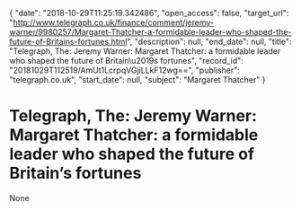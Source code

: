{
  "date": "2018-10-29T11:25:19.342486", 
  "open_access": false, 
  "target_url": "http://www.telegraph.co.uk/finance/comment/jeremy-warner/9980257/Margaret-Thatcher-a-formidable-leader-who-shaped-the-future-of-Britains-fortunes.html", 
  "description": null, 
  "end_date": null, 
  "title": "Telegraph, The: Jeremy Warner: Margaret Thatcher: a formidable leader who shaped the future of Britain\u2019s fortunes", 
  "record_id": "20181029T112519/AmUt1LcrpqVGjiLLkF12wg==", 
  "publisher": "telegraph.co.uk", 
  "start_date": null, 
  "subject": "Margaret Thatcher"
}

# Telegraph, The: Jeremy Warner: Margaret Thatcher: a formidable leader who shaped the future of Britain’s fortunes

None